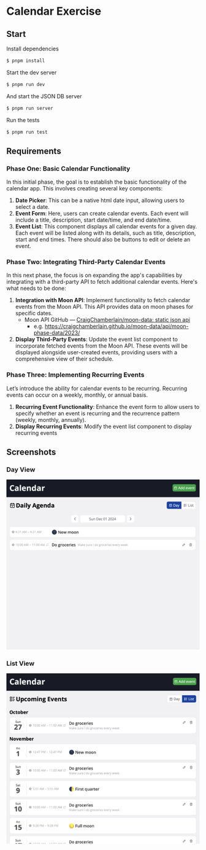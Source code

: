 # Calendar Exercise

## Start

Install dependencies

``` sh
$ pnpm install
```

Start the dev server

``` sh
$ pnpm run dev
```

And start the JSON DB server

``` sh
$ pnpm run server
```

Run the tests

``` sh
$ pnpm run test
```

## Requirements

### Phase One: Basic Calendar Functionality

In this initial phase, the goal is to establish the basic functionality of the calendar app. This involves creating several key components:

 1. **Date Picker**: This can be a native html date input, allowing users to select a date.
 2. **Event Form**: Here, users can create calendar events. Each event will include a title, description, start date/time, and end date/time.
 3. **Event List**: This component displays all calendar events for a given day. Each event will be listed along with its details, such as title,
description, start and end times. There should also be buttons to edit or delete an event.

### Phase Two: Integrating Third-Party Calendar Events

In this next phase, the focus is on expanding the app's capabilities by integrating with a third-party API to fetch additional calendar events.
Here's what needs to be done:

 1. **Integration with Moon API**: Implement functionality to fetch calendar events from the Moon API. This API provides data on moon
phases for specific dates.
    - Moon API GitHub — [CraigChamberlain/moon-data: static json api](https://github.com/CraigChamberlain/moon-data)
      - e.g. https://craigchamberlain.github.io/moon-data/api/moon-phase-data/2023/
 2. **Display Third-Party Events**: Update the event list component to incorporate fetched events from the Moon API. These events will be
displayed alongside user-created events, providing users with a comprehensive view of their schedule.

### Phase Three: Implementing Recurring Events

Let’s introduce the ability for calendar events to be recurring. Recurring events can occur on a weekly, monthly, or annual basis.

 1. **Recurring Event Functionality**: Enhance the event form to allow users to specify whether an event is recurring and the recurrence
pattern (weekly, monthly, annually).
 2. **Display Recurring Events**: Modify the event list component to display recurring events
## Screenshots

### Day View

![Day view](./screenshots/day-view.png)

### List View

![List view](./screenshots/list-view.png)
